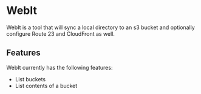 # WebIt

WebIt is a tool that will sync a local directory to an s3 bucket
and optionally configure Route 23 and CloudFront as well.

## Features

WebIt currently has the following features:

- List buckets
- List contents of a bucket
